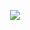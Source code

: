 <p

<img src="https://github.com/Rdabbaghi/University---Microprocessor/blob/main/SevSeg_Counter_with_microswitch/ezgif.com-video-to-gif.gif">
</p>
<p align="center">
        <img src="https://github.com/Rdabbaghi/University---Microprocessor/blob/main/SevSeg_Counter_with_microswitch/ezgif.com-video-to-gif.gif">
    </a>
</p>